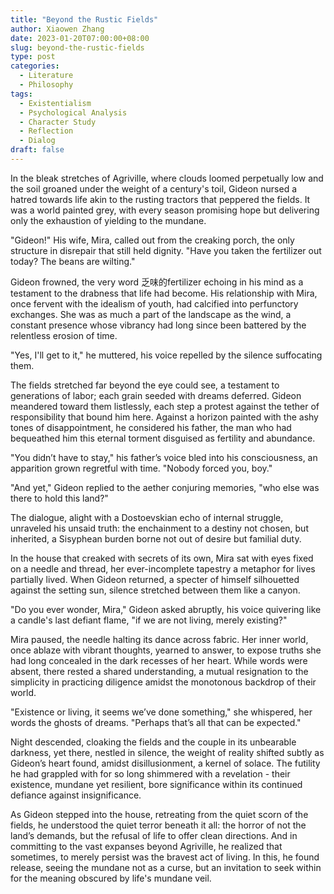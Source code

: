 ```yaml
---
title: "Beyond the Rustic Fields"
author: Xiaowen Zhang
date: 2023-01-20T07:00:00+08:00
slug: beyond-the-rustic-fields
type: post
categories:
  - Literature
  - Philosophy
tags:
  - Existentialism
  - Psychological Analysis
  - Character Study
  - Reflection
  - Dialog
draft: false
---
```


In the bleak stretches of Agriville, where clouds loomed perpetually low and the soil groaned under the weight of a century's toil, Gideon nursed a hatred towards life akin to the rusting tractors that peppered the fields. It was a world painted grey, with every season promising hope but delivering only the exhaustion of yielding to the mundane.

"Gideon!" His wife, Mira, called out from the creaking porch, the only structure in disrepair that still held dignity. "Have you taken the fertilizer out today? The beans are wilting."

Gideon frowned, the very word 乏味的fertilizer echoing in his mind as a testament to the drabness that life had become. His relationship with Mira, once fervent with the idealism of youth, had calcified into perfunctory exchanges. She was as much a part of the landscape as the wind, a constant presence whose vibrancy had long since been battered by the relentless erosion of time.

"Yes, I'll get to it," he muttered, his voice repelled by the silence suffocating them.

The fields stretched far beyond the eye could see, a testament to generations of labor; each grain seeded with dreams deferred. Gideon meandered toward them listlessly, each step a protest against the tether of responsibility that bound him here. Against a horizon painted with the ashy tones of disappointment, he considered his father, the man who had bequeathed him this eternal torment disguised as fertility and abundance.

"You didn’t have to stay," his father’s voice bled into his consciousness, an apparition grown regretful with time. "Nobody forced you, boy."

"And yet," Gideon replied to the aether conjuring memories, "who else was there to hold this land?"

The dialogue, alight with a Dostoevskian echo of internal struggle, unraveled his unsaid truth: the enchainment to a destiny not chosen, but inherited, a Sisyphean burden borne not out of desire but familial duty.

In the house that creaked with secrets of its own, Mira sat with eyes fixed on a needle and thread, her ever-incomplete tapestry a metaphor for lives partially lived. When Gideon returned, a specter of himself silhouetted against the setting sun, silence stretched between them like a canyon.

"Do you ever wonder, Mira," Gideon asked abruptly, his voice quivering like a candle's last defiant flame, "if we are not living, merely existing?"

Mira paused, the needle halting its dance across fabric. Her inner world, once ablaze with vibrant thoughts, yearned to answer, to expose truths she had long concealed in the dark recesses of her heart. While words were absent, there rested a shared understanding, a mutual resignation to the simplicity in practicing diligence amidst the monotonous backdrop of their world. 

"Existence or living, it seems we’ve done something," she whispered, her words the ghosts of dreams. "Perhaps that’s all that can be expected."

Night descended, cloaking the fields and the couple in its unbearable darkness, yet there, nestled in silence, the weight of reality shifted subtly as Gideon’s heart found, amidst disillusionment, a kernel of solace. The futility he had grappled with for so long shimmered with a revelation - their existence, mundane yet resilient, bore significance within its continued defiance against insignificance.

As Gideon stepped into the house, retreating from the quiet scorn of the fields, he understood the quiet terror beneath it all: the horror of not the land’s demands, but the refusal of life to offer clean directions. And in committing to the vast expanses beyond Agriville, he realized that sometimes, to merely persist was the bravest act of living. In this, he found release, seeing the mundane not as a curse, but an invitation to seek within for the meaning obscured by life's mundane veil.